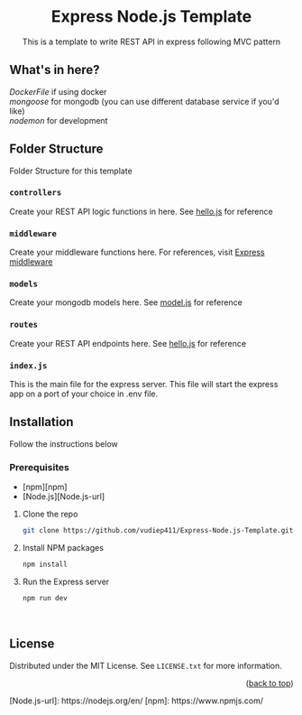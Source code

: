 <h1  align="center">Express Node.js Template</h1>
<p  align="center">This is a template to write REST API in express following MVC pattern</p>

## What's in here?
*DockerFile* if using docker<br/>
*mongoose* for mongodb (you can use different database service if you'd like) <br/>
*nodemon* for development <br/>

## Folder Structure
<p>Folder Structure for this template</p>

### `controllers`
Create your REST API logic functions in here. See [hello.js](/controllers/hello.js) for reference

### `middleware`
Create your middleware functions here. For references, visit <a  href="https://expressjs.com/en/guide/using-middleware.html">Express middleware</a>

### `models`
Create your mongodb models here. See [model.js](/models/model.js) for reference

### `routes`
Create your REST API endpoints here. See [hello.js](/routes/hello.js) for reference

### `index.js`
This is the main file for the express server. This file will start the express app on a port of your choice in .env file.

## Installation
Follow the instructions below

### Prerequisites
* [npm][npm]
* [Node.js][Node.js-url]

1. Clone the repo
   ```sh
   git clone https://github.com/vudiep411/Express-Node.js-Template.git
   ```
2. Install NPM packages
   ```sh
   npm install
   ```
3. Run the Express server
   ```sh
   npm run dev
   ```
   <br/>
 
## License
Distributed under the MIT License. See `LICENSE.txt` for more information.
<p  align="right">(<a  href="#readme-top">back to top</a>)</p>
<!-- MARKDOWN LINKS & IMAGES -->
<!-- https://www.markdownguide.org/basic-syntax/#reference-style-links -->
[Node.js-url]: https://nodejs.org/en/
[npm]: https://www.npmjs.com/